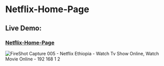 # Netflix-Home-Page


### <h2>Live Demo:</h2> <h3>[Netflix-Home-Page](https://hilla10.github.io/Netflix-Home-Page/)</h3>
![FireShot Capture 005 - Netflix Ethiopia - Watch Tv Show Online, Watch Movie Online - 192 168 1 2](https://github.com/hilla10/Netflix-Home-Page/assets/120259753/e0514d7d-4154-4613-9826-c8ebcd744abc)
